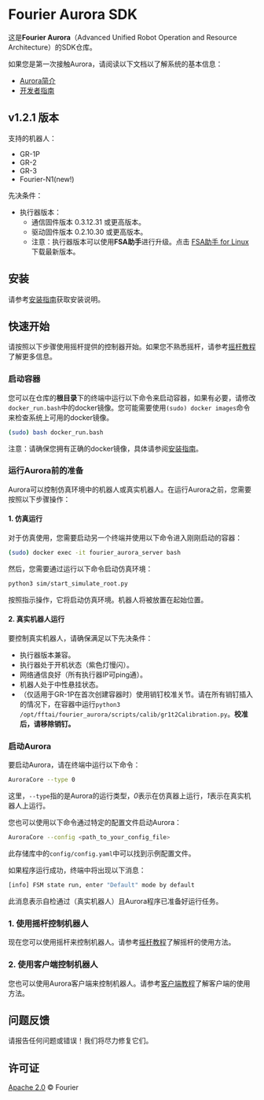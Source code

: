 # Fourier Aurora SDK

这是**Fourier Aurora**（Advanced Unified Robot Operation and Resource Architecture）的SDK仓库。

如果您是第一次接触Aurora，请阅读以下文档以了解系统的基本信息：

- [Aurora简介](./doc/CN/introduction_CN.md)
- [开发者指南](./doc/CN/developer_guide_CN.md)

## v1.2.1 版本

支持的机器人：

- GR-1P
- GR-2
- GR-3
- Fourier-N1(new!)

先决条件：
- 执行器版本：
  - 通信固件版本 0.3.12.31 或更高版本。
  - 驱动固件版本 0.2.10.30 或更高版本。
  - 注意：执行器版本可以使用**FSA助手**进行升级。点击 [FSA助手 for Linux](https://fsa-1302548221.cos.ap-shanghai.myqcloud.com/tool/FSA_Assistant/FSA_Assistant_V0.0.1.24_155_31_x64_Linux_2025-07-08.tar.gz) 下载最新版本。

## 安装

请参考[安装指南](./doc/CN/installation_CN.md)获取安装说明。

## 快速开始

请按照以下步骤使用摇杆提供的控制器开始。如果您不熟悉摇杆，请参考[摇杆教程](./doc/CN/joystick_tutorial_CN.md)了解更多信息。

### 启动容器

您可以在仓库的**根目录**下的终端中运行以下命令来启动容器，如果有必要，请修改`docker_run.bash`中的docker镜像。您可能需要使用`(sudo) docker images`命令来检查系统上可用的docker镜像。

```bash
(sudo) bash docker_run.bash
```
注意：请确保您拥有正确的docker镜像，具体请参阅[安装指南](./doc/CN/installation_CN.md)。

### 运行Aurora前的准备

Aurora可以控制仿真环境中的机器人或真实机器人。在运行Aurora之前，您需要按照以下步骤操作：

#### 1. 仿真运行

对于仿真使用，您需要启动另一个终端并使用以下命令进入刚刚启动的容器：

```bash
(sudo) docker exec -it fourier_aurora_server bash
```

然后，您需要通过运行以下命令启动仿真环境：

```bash
python3 sim/start_simulate_root.py
```
按照指示操作，它将启动仿真环境。机器人将被放置在起始位置。

#### 2. 真实机器人运行

要控制真实机器人，请确保满足以下先决条件：

- 执行器版本兼容。
- 执行器处于开机状态（紫色灯慢闪）。
- 网络通信良好（所有执行器IP可ping通）。
- 机器人处于中性悬挂状态。
- （仅适用于GR-1P在首次创建容器时）使用销钉校准关节。请在所有销钉插入的情况下，在容器中运行`python3 /opt/fftai/fourier_aurora/scripts/calib/gr1t2Calibration.py`。**校准后，请移除销钉。**

### 启动Aurora
要启动Aurora，请在终端中运行以下命令：

```bash
AuroraCore --type 0
```
这里，`--type`指的是Aurora的运行类型，*0*表示在仿真器上运行，*1*表示在真实机器人上运行。

您也可以使用以下命令通过特定的配置文件启动Aurora：

```bash
AuroraCore --config <path_to_your_config_file>
```
此存储库中的`config/config.yaml`中可以找到示例配置文件。

如果程序运行成功，终端中将出现以下消息：

```bash
[info] FSM state run, enter "Default" mode by default
```
此消息表示自检通过（真实机器人）且Aurora程序已准备好运行任务。

### 1. 使用摇杆控制机器人

现在您可以使用摇杆来控制机器人。请参考[摇杆教程](./doc/CN/joystick_tutorial_CN.md)了解摇杆的使用方法。

### 2. 使用客户端控制机器人

您也可以使用Aurora客户端来控制机器人。请参考[客户端教程](./python/README.md)了解客户端的使用方法。

## 问题反馈

请报告任何问题或错误！我们将尽力修复它们。

## 许可证

[Apache 2.0](LICENSE) © Fourier